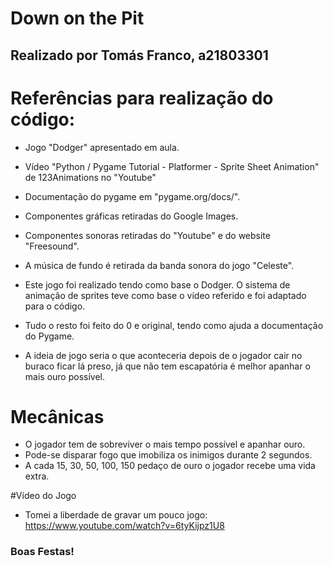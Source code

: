 # Down on the Pit
## Realizado por Tomás Franco, a21803301

# Referências para realização do código:
+ Jogo "Dodger" apresentado em aula.
+ Vídeo "Python / Pygame Tutorial - Platformer - Sprite Sheet Animation" de 123Animations no "Youtube"
+ Documentação do pygame em "pygame.org/docs/".

+ Componentes gráficas retiradas do Google Images.
+ Componentes sonoras retiradas do "Youtube" e do website "Freesound".
+ A música de fundo é retirada da banda sonora do jogo "Celeste".

+ Este jogo foi realizado tendo como base o Dodger. O sistema de animação de sprites teve como base o vídeo referido e foi adaptado para o código.
+ Tudo o resto foi feito do 0 e original, tendo como ajuda a documentação do Pygame.


+ A ideia de jogo seria o que aconteceria depois de o jogador cair no buraco ficar lá preso, já que não tem escapatória é melhor apanhar o mais ouro possível.

# Mecânicas
+ O jogador tem de sobreviver o mais tempo possível e apanhar ouro.
+ Pode-se disparar fogo que imobiliza os inimigos durante 2 segundos.
+ A cada 15, 30, 50, 100, 150 pedaço de ouro o jogador recebe uma vida extra.

#Vídeo do Jogo
+ Tomei a liberdade de gravar um pouco jogo: https://www.youtube.com/watch?v=6tyKijpz1U8

### Boas Festas!
